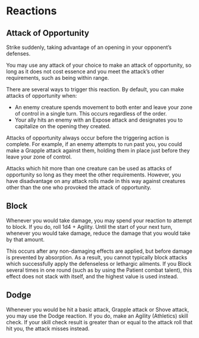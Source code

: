 # Reactions

## Attack of Opportunity

Strike suddenly, taking advantage of an opening in your opponent’s defenses.

You may use any attack of your choice to make an attack of opportunity, so long as it does not cost essence and you meet the attack’s other requirements, such as being within range.

There are several ways to trigger this reaction. By default, you can make attacks of opportunity when:

- An enemy creature spends movement to both enter and leave your zone of control in a single turn. This occurs regardless of the order.
- Your ally hits an enemy with an Expose attack and designates you to capitalize on the opening they created.

Attacks of opportunity always occur before the triggering action is complete. For example, if an enemy attempts to run past you, you could make a Grapple attack against them, holding them in place just before they leave your zone of control.

Attacks which hit more than one creature can be used as attacks of opportunity so long as they meet the other requirements. However, you have disadvantage on any attack rolls made in this way against creatures other than the one who provoked the attack of opportunity.

## Block

Whenever you would take damage, you may spend your reaction to attempt to block. If you do, roll 1d4 + Agility. Until the start of your next turn, whenever you would take damage, reduce the damage that you would take by that amount.

This occurs after any non-damaging effects are applied, but before damage is prevented by absorption. As a result, you cannot typically block attacks which successfully apply the defenseless or lethargic ailments. If you Block several times in one round (such as by using the Patient combat talent), this effect does not stack with itself, and the highest value is used instead.

## Dodge

Whenever you would be hit a basic attack, Grapple attack or Shove attack, you may use the Dodge reaction. If you do, make an Agility (Athletics) skill check. If your skill check result is greater than or equal to the attack roll that hit you, the attack misses instead.
